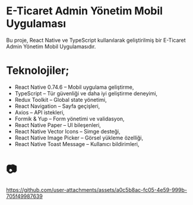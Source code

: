 # E-Ticaret Admin Yönetim Mobil Uygulaması

Bu proje, React Native ve TypeScript kullanılarak geliştirilmiş bir E-Ticaret Admin Yönetim Mobil Uygulamasıdır. 

# Teknolojiler;

- React Native 0.74.6 – Mobil uygulama geliştirme,
- TypeScript – Tür güvenliği ve daha iyi geliştirme deneyimi,
- Redux Toolkit – Global state yönetimi,
- React Navigation – Sayfa geçişleri,
- Axios – API istekleri,
- Formik & Yup – Form yönetimi ve validasyon,
- React Native Paper – UI bileşenleri,
- React Native Vector Icons – Simge desteği,
- React Native Image Picker – Görsel yükleme özelliği,
- React Native Toast Message – Kullanıcı bildirimleri,

# 📷 


https://github.com/user-attachments/assets/a0c5b8ac-fc05-4e59-999b-705f49987639
